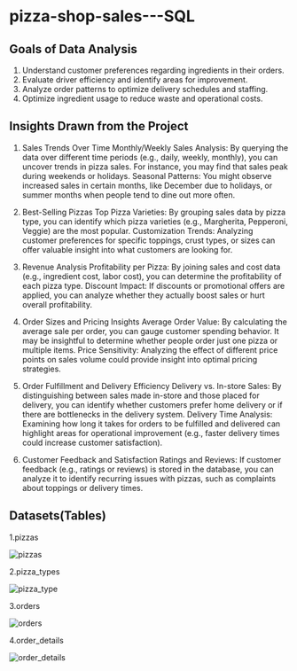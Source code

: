 # pizza-shop-sales---SQL

## Goals of Data Analysis

1. Understand customer preferences regarding ingredients in their orders.
2. Evaluate driver efficiency and identify areas for improvement.
3. Analyze order patterns to optimize delivery schedules and staffing.
4. Optimize ingredient usage to reduce waste and operational costs.

## Insights Drawn from the Project

1. Sales Trends Over Time
Monthly/Weekly Sales Analysis: By querying the data over different time periods (e.g., daily, weekly, monthly), you can uncover trends in pizza sales. For instance, you may find that sales peak during weekends or holidays.
Seasonal Patterns: You might observe increased sales in certain months, like December due to holidays, or summer months when people tend to dine out more often.


2. Best-Selling Pizzas
Top Pizza Varieties: By grouping sales data by pizza type, you can identify which pizza varieties (e.g., Margherita, Pepperoni, Veggie) are the most popular.
Customization Trends: Analyzing customer preferences for specific toppings, crust types, or sizes can offer valuable insight into what customers are looking for.

3. Revenue Analysis
Profitability per Pizza: By joining sales and cost data (e.g., ingredient cost, labor cost), you can determine the profitability of each pizza type.
Discount Impact: If discounts or promotional offers are applied, you can analyze whether they actually boost sales or hurt overall profitability.


4. Order Sizes and Pricing Insights
Average Order Value: By calculating the average sale per order, you can gauge customer spending behavior. It may be insightful to determine whether people order just one pizza or multiple items.
Price Sensitivity: Analyzing the effect of different price points on sales volume could provide insight into optimal pricing strategies.


5. Order Fulfillment and Delivery Efficiency
Delivery vs. In-store Sales: By distinguishing between sales made in-store and those placed for delivery, you can identify whether customers prefer home delivery or if there are bottlenecks in the delivery system.
Delivery Time Analysis: Examining how long it takes for orders to be fulfilled and delivered can highlight areas for operational improvement (e.g., faster delivery times could increase customer satisfaction).


6. Customer Feedback and Satisfaction
Ratings and Reviews: If customer feedback (e.g., ratings or reviews) is stored in the database, you can analyze it to identify recurring issues with pizzas, such as complaints about toppings or delivery times.



## Datasets(Tables)

1.pizzas


![pizzas](https://github.com/user-attachments/assets/6f4aa819-9097-4bdf-be4b-bb89ed24faf5)

2.pizza_types


![pizza_type](https://github.com/user-attachments/assets/1c8e2e9a-c7ae-4fab-8e1e-2cdc91fcbb1e)

3.orders


![orders](https://github.com/user-attachments/assets/b7f3fbaf-677f-4538-b03f-ffbca6b7e838)

4.order_details


![order_details](https://github.com/user-attachments/assets/2e0708c4-fa63-4ae2-b2ac-a7f7af8b08f8)



